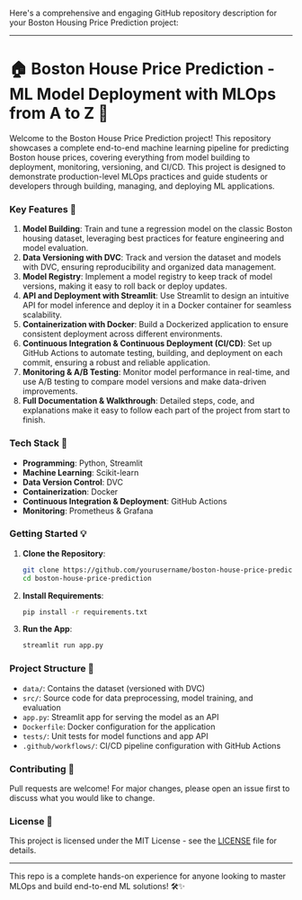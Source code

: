 Here's a comprehensive and engaging GitHub repository description for your Boston Housing Price Prediction project:

---

# 🏠 Boston House Price Prediction - ML Model Deployment with MLOps from A to Z 🚀

Welcome to the Boston House Price Prediction project! This repository showcases a complete end-to-end machine learning pipeline for predicting Boston house prices, covering everything from model building to deployment, monitoring, versioning, and CI/CD. This project is designed to demonstrate production-level MLOps practices and guide students or developers through building, managing, and deploying ML applications.

### Key Features 📌

1. **Model Building**: Train and tune a regression model on the classic Boston housing dataset, leveraging best practices for feature engineering and model evaluation.
2. **Data Versioning with DVC**: Track and version the dataset and models with DVC, ensuring reproducibility and organized data management.
3. **Model Registry**: Implement a model registry to keep track of model versions, making it easy to roll back or deploy updates.
4. **API and Deployment with Streamlit**: Use Streamlit to design an intuitive API for model inference and deploy it in a Docker container for seamless scalability.
5. **Containerization with Docker**: Build a Dockerized application to ensure consistent deployment across different environments.
6. **Continuous Integration & Continuous Deployment (CI/CD)**: Set up GitHub Actions to automate testing, building, and deployment on each commit, ensuring a robust and reliable application.
7. **Monitoring & A/B Testing**: Monitor model performance in real-time, and use A/B testing to compare model versions and make data-driven improvements.
8. **Full Documentation & Walkthrough**: Detailed steps, code, and explanations make it easy to follow each part of the project from start to finish.

### Tech Stack 🔧
- **Programming**: Python, Streamlit
- **Machine Learning**: Scikit-learn
- **Data Version Control**: DVC
- **Containerization**: Docker
- **Continuous Integration & Deployment**: GitHub Actions
- **Monitoring**: Prometheus & Grafana

### Getting Started 💡
1. **Clone the Repository**:
   ```bash
   git clone https://github.com/yourusername/boston-house-price-prediction.git
   cd boston-house-price-prediction
   ```

2. **Install Requirements**:
   ```bash
   pip install -r requirements.txt
   ```

3. **Run the App**:
   ```bash
   streamlit run app.py
   ```

### Project Structure 📂

- `data/`: Contains the dataset (versioned with DVC)
- `src/`: Source code for data preprocessing, model training, and evaluation
- `app.py`: Streamlit app for serving the model as an API
- `Dockerfile`: Docker configuration for the application
- `tests/`: Unit tests for model functions and app API
- `.github/workflows/`: CI/CD pipeline configuration with GitHub Actions

### Contributing 🙌
Pull requests are welcome! For major changes, please open an issue first to discuss what you would like to change.

### License 📜
This project is licensed under the MIT License - see the [LICENSE](LICENSE) file for details.

---

This repo is a complete hands-on experience for anyone looking to master MLOps and build end-to-end ML solutions! 🛠✨
